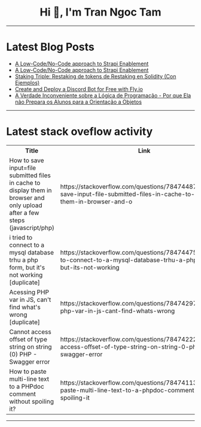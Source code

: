 <h1 align="center">Hi 👋, I'm Tran Ngoc Tam</h1>

---

# Latest Blog Posts 
<!-- BLOG-POST-LIST:START -->
- [A Low-Code/No-Code approach to Strapi Enablement](https://dev.to/strapi/a-low-codeno-code-approach-to-strapi-enablement-53g0)
- [A Low-Code/No-Code approach to Strapi Enablement](https://dev.to/strapi/a-low-codeno-code-approach-to-strapi-enablement-2jk9)
- [Staking Triple: Restaking de tokens de Restaking en Solidity &lpar;Con Ejemplos&rpar;](https://dev.to/turupawn/staking-triple-restaking-de-tokens-de-restaking-en-solidity-con-ejemplos-3229)
- [Create and Deploy a Discord Bot for Free with Fly.io](https://dev.to/columk1/create-and-deploy-a-discord-bot-for-free-with-flyio-dp9)
- [A Verdade Inconveniente sobre a Lógica de Programação - Por que Ela não Prepara os Alunos para a Orientação a Objetos](https://dev.to/terminalcoffee/a-verdade-inconveniente-sobre-a-logica-de-programacao-por-que-ela-nao-prepara-os-alunos-para-a-orientacao-a-objetos-3l28)
<!-- BLOG-POST-LIST:END -->

---

# Latest stack oveflow activity
<table>
  <tr><th>Title</th><th>Link</th></tr>
  <!-- STACKOVERFLOW:START --><tr><td>How to save input=file submitted files in cache to display them in browser and only upload after a few steps &lpar;javascript/php&rpar;</td><td>https://stackoverflow.com/questions/78474487/how-to-save-input-file-submitted-files-in-cache-to-display-them-in-browser-and-o</td></tr><tr><td>i tried to connect to a mysql database trhu a php form, but it&#39;s not working [duplicate]</td><td>https://stackoverflow.com/questions/78474475/i-tried-to-connect-to-a-mysql-database-trhu-a-php-form-but-its-not-working</td></tr><tr><td>Acessing PHP var in JS, can&#39;t find what&#39;s wrong [duplicate]</td><td>https://stackoverflow.com/questions/78474297/acessing-php-var-in-js-cant-find-whats-wrong</td></tr><tr><td>Cannot access offset of type string on string &lpar;0&rpar; PHP - Swagger error</td><td>https://stackoverflow.com/questions/78474222/cannot-access-offset-of-type-string-on-string-0-php-swagger-error</td></tr><tr><td>How to paste multi-line text to a PHPdoc comment without spoiling it?</td><td>https://stackoverflow.com/questions/78474113/how-to-paste-multi-line-text-to-a-phpdoc-comment-without-spoiling-it</td></tr><!-- STACKOVERFLOW:END -->
</table>

---



